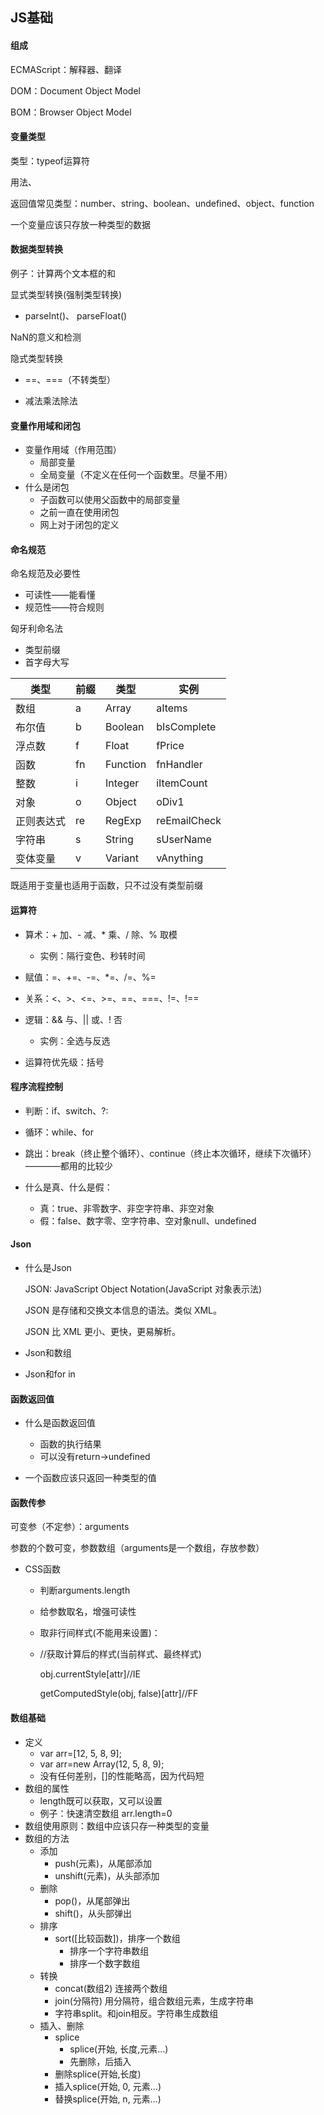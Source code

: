 ## JS基础

#### 组成

ECMAScript：解释器、翻译

DOM：Document Object Model

BOM：Browser Object Model

#### 变量类型

类型：typeof运算符

用法、

返回值常见类型：number、string、boolean、undefined、object、function

一个变量应该只存放一种类型的数据

#### 数据类型转换

例子：计算两个文本框的和

显式类型转换(强制类型转换)

- parseInt()、 parseFloat()

NaN的意义和检测

隐式类型转换

- ==、===（不转类型）


- 减法乘法除法

#### 变量作用域和闭包

- 变量作用域（作用范围）
  - 局部变量
  - 全局变量（不定义在任何一个函数里。尽量不用）
- 什么是闭包
  - 子函数可以使用父函数中的局部变量
  - 之前一直在使用闭包
  - 网上对于闭包的定义

#### 命名规范

命名规范及必要性

- 可读性——能看懂
- 规范性——符合规则

匈牙利命名法

- 类型前缀
- 首字母大写

| 类型    | 前缀   | 类型       | 实例           |
| ----- | ---- | -------- | ------------ |
| 数组    | a    | Array    | aItems       |
| 布尔值   | b    | Boolean  | bIsComplete  |
| 浮点数   | f    | Float    | fPrice       |
| 函数    | fn   | Function | fnHandler    |
| 整数    | i    | Integer  | iItemCount   |
| 对象    | o    | Object   | oDiv1        |
| 正则表达式 | re   | RegExp   | reEmailCheck |
| 字符串   | s    | String   | sUserName    |
| 变体变量  | v    | Variant  | vAnything    |

既适用于变量也适用于函数，只不过没有类型前缀

#### 运算符

- 算术：+ 加、- 减、* 乘、/ 除、% 取模

  - 实例：隔行变色、秒转时间
- 赋值：=、+=、-=、*=、/=、%=
- 关系：<、>、<=、>=、==、===、!=、!==
- 逻辑：&& 与、|| 或、! 否
  - 实例：全选与反选
- 运算符优先级：括号

#### 程序流程控制

- 判断：if、switch、?:

- 循环：while、for

- 跳出：break（终止整个循环）、continue（终止本次循环，继续下次循环）————都用的比较少

- 什么是真、什么是假：

  - 真：true、非零数字、非空字符串、非空对象
  - 假：false、数字零、空字符串、空对象null、undefined

#### Json

- 什么是Json

  JSON: JavaScript Object Notation(JavaScript 对象表示法)

  JSON 是存储和交换文本信息的语法。类似 XML。

  JSON 比 XML 更小、更快，更易解析。

- Json和数组

- Json和for in

#### 函数返回值

- 什么是函数返回值
  - 函数的执行结果
  - 可以没有return→undefined


- 一个函数应该只返回一种类型的值

#### 函数传参

可变参（不定参）：arguments

参数的个数可变，参数数组（arguments是一个数组，存放参数）

- CSS函数

  - 判断arguments.length

  - 给参数取名，增强可读性

  - 取非行间样式(不能用来设置)：

  - //获取计算后的样式(当前样式、最终样式)

    obj.currentStyle[attr]//IE

    getComputedStyle(obj, false)[attr]//FF

#### 数组基础

- 定义
  - var arr=[12, 5, 8, 9];
  - var arr=new Array(12, 5, 8, 9);
  - 没有任何差别，[]的性能略高，因为代码短
- 数组的属性
  - length既可以获取，又可以设置
  - 例子：快速清空数组    arr.length=0
- 数组使用原则：数组中应该只存一种类型的变量
- 数组的方法
  - 添加
    - push(元素)，从尾部添加
    - unshift(元素)，从头部添加
  - 删除
    - pop()，从尾部弹出
    - shift()，从头部弹出
  - 排序
    - sort([比较函数])，排序一个数组
      - 排序一个字符串数组
      - 排序一个数字数组
  - 转换
    - concat(数组2) 连接两个数组
    - join(分隔符) 用分隔符，组合数组元素，生成字符串
    - 字符串split。和join相反。字符串生成数组
  - 插入、删除
    - splice
      - splice(开始, 长度,元素…)
      - 先删除，后插入
    - 删除splice(开始,长度)
    - 插入splice(开始, 0, 元素…)
    - 替换splice(开始, n, 元素…)

